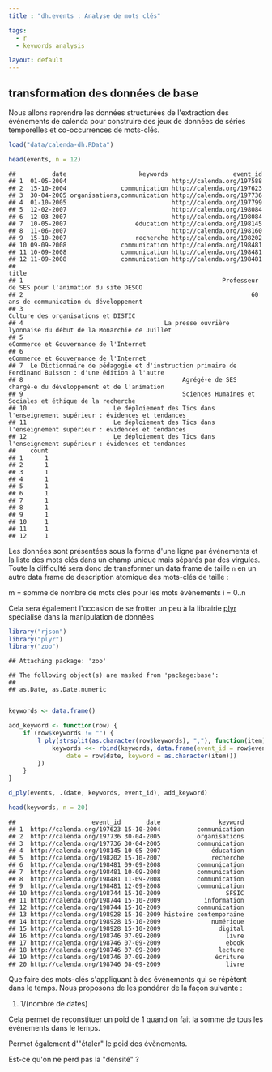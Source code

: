 ```yaml
---
title : "dh.events : Analyse de mots clés"

tags:
  - r
  - keywords analysis

layout: default
---
```


## transformation des données de base

Nous allons reprendre les données structurées de l'extraction des événements de calenda pour construire des jeux de données de séries temporelles et co-occurrences de mots-clés.


```r
load("data/calenda-dh.RData")

head(events, n = 12)
```

```
##          date                    keywords                  event_id
## 1  01-05-2004                             http://calenda.org/197588
## 2  15-10-2004               communication http://calenda.org/197623
## 3  30-04-2005 organisations,communication http://calenda.org/197736
## 4  01-10-2005                             http://calenda.org/197799
## 5  12-02-2007                             http://calenda.org/198084
## 6  12-03-2007                             http://calenda.org/198084
## 7  10-05-2007                   éducation http://calenda.org/198145
## 8  11-06-2007                             http://calenda.org/198160
## 9  15-10-2007                   recherche http://calenda.org/198202
## 10 09-09-2008               communication http://calenda.org/198481
## 11 10-09-2008               communication http://calenda.org/198481
## 12 11-09-2008               communication http://calenda.org/198481
##                                                                                                    title
## 1                                                       Professeur de SES pour l'animation du site DESCO
## 2                                                               60 ans de communication du développement
## 3                                                                    Culture des organisations et DISTIC
## 4                                       La presse ouvrière lyonnaise du début de la Monarchie de Juillet
## 5                                                                 eCommerce et Gouvernance de l'Internet
## 6                                                                 eCommerce et Gouvernance de l'Internet
## 7  Le Dictionnaire de pédagogie et d'instruction primaire de Ferdinand Buisson : d'une édition à l'autre
## 8                                            Agrégé-e de SES chargé-e du développement et de l'animation
## 9                                            Sciences Humaines et Sociales et éthique de la recherche   
## 10                        Le déploiement des Tics dans l'enseignement supérieur : évidences et tendances
## 11                        Le déploiement des Tics dans l'enseignement supérieur : évidences et tendances
## 12                        Le déploiement des Tics dans l'enseignement supérieur : évidences et tendances
##    count
## 1      1
## 2      1
## 3      1
## 4      1
## 5      1
## 6      1
## 7      1
## 8      1
## 9      1
## 10     1
## 11     1
## 12     1
```


Les données sont présentées sous la forme d'une ligne par événements et la liste des mots clés dans un champ unique mais séparés par des virgules. Toute la difficulté sera donc de transformer un data frame de taille `n` en un autre data frame de description atomique des mots-clés de taille :

m = somme de nombre de mots clés pour les mots événements i = 0..n

Cela sera également l'occasion de se frotter un peu à la librairie [plyr](http://plyr.had.co.nz/) spécialisé dans la manipulation de données


```r
library("rjson")
library("plyr")
library("zoo")
```

```
## Attaching package: 'zoo'
```

```
## The following object(s) are masked from 'package:base':
## 
## as.Date, as.Date.numeric
```

```r

keywords <- data.frame()

add_keyword <- function(row) {
    if (row$keywords != "") {
        l_ply(strsplit(as.character(row$keywords), ","), function(item) {
            keywords <<- rbind(keywords, data.frame(event_id = row$event_id, 
                date = row$date, keyword = as.character(item)))
        })
    }
}

d_ply(events, .(date, keywords, event_id), add_keyword)

head(keywords, n = 20)
```

```
##                     event_id       date                keyword
## 1  http://calenda.org/197623 15-10-2004          communication
## 2  http://calenda.org/197736 30-04-2005          organisations
## 3  http://calenda.org/197736 30-04-2005          communication
## 4  http://calenda.org/198145 10-05-2007              éducation
## 5  http://calenda.org/198202 15-10-2007              recherche
## 6  http://calenda.org/198481 09-09-2008          communication
## 7  http://calenda.org/198481 10-09-2008          communication
## 8  http://calenda.org/198481 11-09-2008          communication
## 9  http://calenda.org/198481 12-09-2008          communication
## 10 http://calenda.org/198744 15-10-2009                  SFSIC
## 11 http://calenda.org/198744 15-10-2009            information
## 12 http://calenda.org/198744 15-10-2009          communication
## 13 http://calenda.org/198928 15-10-2009 histoire contemporaine
## 14 http://calenda.org/198928 15-10-2009              numérique
## 15 http://calenda.org/198928 15-10-2009                digital
## 16 http://calenda.org/198746 07-09-2009                  livre
## 17 http://calenda.org/198746 07-09-2009                  ebook
## 18 http://calenda.org/198746 07-09-2009                lecture
## 19 http://calenda.org/198746 07-09-2009               écriture
## 20 http://calenda.org/198746 08-09-2009                  livre
```


Que faire des mots-clés s'appliquant à des événements qui se répètent dans le temps. Nous proposons de les pondérer de la façon suivante :

1. 1/(nombre de dates)

Cela permet de reconstituer un poid de 1 quand on fait la somme de tous les événements dans le temps.

Permet également d'"étaler" le poid des évènements.

Est-ce qu'on ne perd pas la "densité" ?
